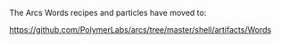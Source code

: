 The Arcs Words recipes and particles have moved to:

https://github.com/PolymerLabs/arcs/tree/master/shell/artifacts/Words

